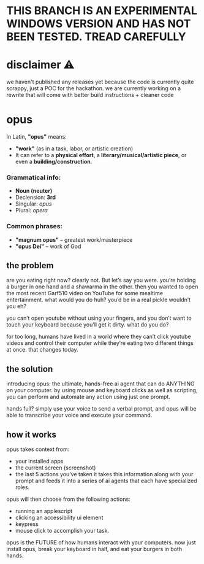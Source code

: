 # THIS BRANCH IS AN EXPERIMENTAL WINDOWS VERSION AND HAS NOT BEEN TESTED. TREAD CAREFULLY

# disclaimer ⚠️
we haven't published any releases yet because the code is currently quite scrappy, just a POC for the hackathon. 
we are currently working on a rewrite that will come with better build instructions + cleaner code

# opus

In Latin, **"opus"** means:

- **"work"** (as in a task, labor, or artistic creation)
- It can refer to a **physical effort**, a **literary/musical/artistic piece**, or even a **building/construction**.

### Grammatical info:

- **Noun (neuter)**
- Declension: **3rd**
- Singular: _opus_
- Plural: _opera_

### Common phrases:

- **"magnum opus"** – greatest work/masterpiece
- **"opus Dei"** – work of God

## the problem
are you eating right now? clearly not. But let’s say you were. you’re holding a burger in one hand and a shawarma in the other. then you wanted to open the most recent Garf510 video on YouTube for some mealtime entertainment. what would you do huh? you’d be in a real pickle wouldn’t you eh? 

you can’t open youtube without using your fingers, and you don’t want to touch your keyboard because you’ll get it dirty. what do you do?

for too long, humans have lived in a world where they can’t click youtube videos and control their computer while they’re eating two different things at once. that changes today.

## the solution
introducing opus: the ultimate, hands-free ai agent that can do ANYTHING on your computer. by using mouse and keyboard clicks as well as scripting, you can perform and automate any action using just one prompt. 

hands full? simply use your voice to send a verbal prompt, and opus will be able to transcribe your voice and execute your command.

## how it works
opus takes context from:
- your installed apps
- the current screen (screenshot)
- the last 5 actions you’ve taken
it takes this information along with your prompt and feeds it into a series of ai agents that each have specialized roles.

opus will then choose from the following actions:
- running an applescript
- clicking an accessibility ui element
- keypress
- mouse click
to accomplish your task.

opus is the FUTURE of how humans interact with your computers. now just install opus, break your keyboard in half, and eat your burgers in both hands.
